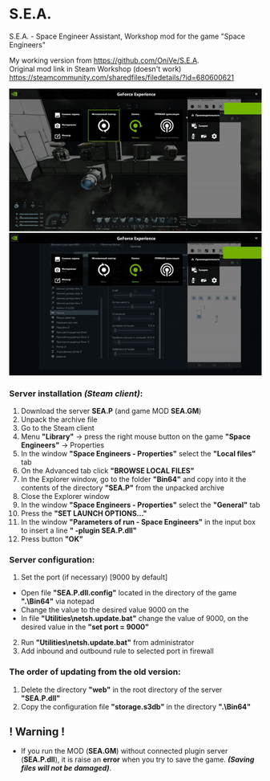 # S.E.A.
S.E.A. - Space Engineer Assistant, Workshop mod for the game "Space Engineers" 

My working version from https://github.com/OniVe/S.E.A.  
Original mod link in Steam Workshop (doesn't work) https://steamcommunity.com/sharedfiles/filedetails/?id=680600621

![Work example 1](https://github.com/Twertoon/SEA/blob/master/gif%20example/ezgif.com-gif-maker.gif)  
![Work example 2](https://github.com/Twertoon/SEA/blob/master/gif%20example/ezgif.com-gif-maker%20(1).gif)

###   Server installation *(Steam client)*:
1.  Download the server **SEA.P** (and game MOD **SEA.GM**)
2.  Unpack the archive file
3.  Go to the Steam client
4.  Menu **"Library"** -> press the right mouse button on the game **"Space Engineers"** -> Properties
5.  In the window **"Space Engineers - Properties"** select the **"Local files"** tab
6.  On the Advanced tab click **"BROWSE LOCAL FILES"**
7.  In the Explorer window, go to the folder **"Bin64"** and copy into it the contents of the directory **"SEA.P"** from the unpacked archive
8.  Close the Explorer window
9.  In the window **"Space Engineers - Properties"** select the **"General"** tab
10. Press the **"SET LAUNCH OPTIONS..."**
11. In the window **"Parameters of run - Space Engineers"** in the input box to insert a line **" -plugin SEA.P.dll"**
12. Press button **"OK"**

###   Server configuration:
1.  Set the port (if necessary) [9000 by default]
 *  Open file **"SEA.P.dll.config"** located in the directory of the game **".\Bin64"** via notepad
 *  Change the value to the desired value 9000 on the **<add key = "port" value = "9000" />**
 *  In file **"Utilities\netsh.update.bat"** change the value of 9000, on the desired value in the **"set port = 9000"**
2.  Run **"Utilities\netsh.update.bat"** from administrator
3.  Add inbound and outbound rule to selected port in firewall

###   The order of updating from the old version:
1.  Delete the directory **"web"** in the root directory of the server **"SEA.P.dll"**
2.  Copy the configuration file **"storage.s3db"** in the directory **".\Bin64"**

##   ! Warning !
* If you run the MOD (**SEA.GM**) without connected plugin server (**SEA.P.dll**), it is raise an **error** when you try to save the game. ***(Saving files will not be damaged)***.